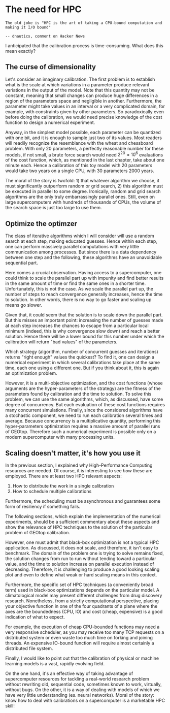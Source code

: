 # The need for HPC

```{epigraph}
The old joke is "HPC is the art of taking a CPU-bound computation and making it I/O bound"

-- dnautics, comment on Hacker News
```

I anticipated that the calibration process is time-consuming. What does this mean exactly?

## The curse of dimensionality

Let's consider an imaginary calibration. The first problem is to establish what is the scale at which variations in a parameter produce relevant variations in the output of the model. Note that this quantity may not be constant, meaning that small changes can produce huge differences in a region of the parameters space and negligible in another. Furthermore, the parameter might take values in an interval or a very complicated domain, for example, with constraints given by other parameters. So paradoxically even before doing the calibration, we would need precise knowledge of the cost function to design a numerical experiment.

Anyway, in the simplest model possible, each parameter can be quantized with one bit, and it is enough to sample just two of its values. Most readers will readily recognize the resemblance with the wheat and chessboard problem. With only 20 parameters, a perfectly reasonable number for these models, if not small, a brute force search would need $2^{20} \approx 10^6$ evaluations of the cost function, which, as mentioned in the last chapter, take about one minute each. Hence a calibration of this toy model with 20 parameters would take two years on a single CPU, with 30 parameters 2000 years.

The moral of the story is twofold: 1) that whatever algorithm we choose, it must significantly outperform random or grid search, 2) this algorithm must be executed in parallel to some degree. Ironically, random and grid search algorithms are the only truly embarrassingly parallel ones. Still, even on large supercomputers with hundreds of thousands of CPUs, the volume of the search space is just too large to use them.

## Optimize the optimzer

The class of iterative algorithms which I will consider will use a random search at each step, making educated guesses. Hence within each step, one can perform massively parallel computations with very little communication among processes. But since there is a data dependency between one step and the following, these algorithms have an unavoidable sequential part.

Here comes a crucial observation. Having access to a supercomputer, one could think to scale the parallel part up with impunity and find better results in the same amount of time or find the same ones in a shorter time. Unfortunately, this is not the case. As we scale the parallel part up, the number of steps to reach convergence generally increases, hence the time to solution. In other words, there is no way to go faster and scaling up means go slower. 

Given that, it could seem that the solution is to scale down the parallel part. But this misses an important point: increasing the number of guesses made at each step increases the chances to escape from a particular local minimum (indeed, this is why convergence slow down) and reach a better solution. Hence there will be a lower bound for this number under which the calibration will return "bad values" of the parameters.

Which strategy (algorithm, number of concurrent guesses and iterations) returns "right enough" values the quickest? To find it, one can design a numerical experiment in which several calibrations take place at the same time, each one using a different one. But if you think about it, this is again an optimization problem.

However, it is a multi-objective optimization, and the cost functions (whose arguments are the hyper-parameters of the strategy) are the fitness of the parameters found by calibration and the time to solution. To solve this problem, we can use the same algorithms, which, as discussed, have some degree of concurrency. But each evaluation of these cost functions requires many concurrent simulations. Finally, since the considered algorithms have a stochastic component, we need to run each calibration several times and average. Because concurrency is a multiplicative quantity, performing this hyper-parameters optimization requires a massive amount of parallel runs of GEOtop. Therefore such a numerical experiment is possible only on a modern supercomputer with many processing units.

## Scaling doesn't matter, it's how you use it

In the previous section, I explained why High-Performance Computing resources are needed. Of course, it is interesting to see *how* these are employed. There are at least two HPC relevant aspects:

1. How to distribute the work in a single calibration
2. How to schedule multiple calibrations

Furthermore, the scheduling must be asynchronous and guarantees some form of resiliency if something fails.

The following sections, which explain the implementation of the numerical experiments, should be a sufficient commentary about these aspects and show the relevance of HPC techniques to the solution of the particular problem of GEOtop calibration.

However, one must admit that black-box optimization is not a typical HPC application. As discussed, it does not scale, and therefore, it isn't easy to benchmark. The domain of the problem one is trying to solve remains fixed, the solution changes from run to run without tending toward a particular value, and the time to solution increase on parallel execution instead of decreasing. Therefore, it is challenging to produce a good looking scaling plot and even to define what weak or hard scaling means in this context.

Furthermore, the specific set of HPC techniques (a conveniently broad term) used in black-box optimizations depends on the particular model. A climatological model may present different challenges from drug discovery research. Nonetheless, from a strictly computational perspective, placing your objective function in one of the four quadrants of a plane where the axes are the boundedness (CPU, IO) and cost (cheap, expensive) is a good indication of what to expect.

For example, the execution of cheap CPU-bounded functions may need a very responsive scheduler, as you may receive too many TCP requests on a distributed system or even waste too much time on forking and joining threads. An expensive IO-bound function will require almost certainly a distributed file system.

Finally, I would like to point out that the calibration of physical or machine learning models is a vast, rapidly evolving field.

On the one hand, it's an effective way of taking advantage of supercomputer resources for tackling a real-world research problem without rewriting old, sequential code, sometimes known to work, virtually, without bugs. On the other, it is a way of dealing with models of which we have very little understanding (es. neural networks). Moral of the story: know how to deal with calibrations on a supercomputer is a marketable HPC skill!
